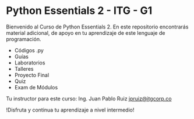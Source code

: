 # Python Essentials 2 - ITG - G1

Bienvenido al Curso de Python Essentials 2.
En este repositorio encontrarás material adicional, de apoyo en tu aprendizaje de este lenguaje de programación.

- Códigos .py
- Guías
- Laboratorios
- Talleres
- Proyecto Final
- Quiz
- Exam de Módulos

Tu instructor para este curso:
Ing. Juan Pablo Ruiz
jpruiz@itgcorp.co

!Disfruta y continua tu aprendizaje a nivel intermedio!
